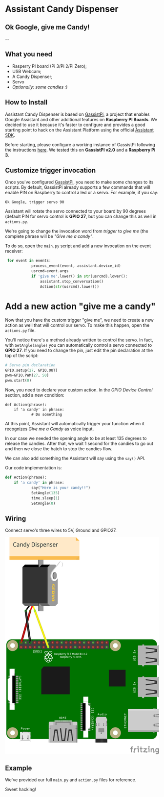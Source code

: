 # Assistant Candy Dispenser
## Ok Google, give me Candy!

--
## What you need
 * Rasperry PI board (Pi 3/Pi 2/Pi Zero);
 * USB Webcam;
 * A Candy Dispenser;
 * Servo
 * *Optionally: some candies :)*

## How to Install
Assistant Candy Dispenser is based on [GassistPi](https://github.com/shivasiddharth/GassistPi), a project that enables Google Assistant and other additional features on **Raspberry PI Boards**. We decided to use it because it's faster to configure and provides a good starting point to hack on the Assistant Platform using the official [Assistant SDK](https://developers.google.com/assistant/sdk/).


Before starting, please configure a working instance of GassistPi following the instructions [here](https://github.com/shivasiddharth/GassistPi#first-step--clone-the-project-on-to-pi). We tested this on **GassistPI v2.0** and a **Raspberry Pi 3**.

## Customize trigger invocation
Once you've configured [GassistPi](https://github.com/shivasiddharth/GassistPi#first-step--clone-the-project-on-to-pi), you need to make some changes to its scripts. By default, GassistPi already supports a few commands that will enable PIN on Raspberry to control a led or a servo. For example, if you say:

```
Ok Google, trigger servo 90
```

Assistant will rotate the servo connected to your board by 90 degrees (default PIN for servo control is **GPIO 27**, but you can change this as well in `actions.py`.

We're going to change the invocation word from *trigger* to *give me* (the complete phrase will be *"Give me a candy"*.

To do so, open the `main.py` script and add a new invocation on the event receiver:

```python
 for event in events:
            process_event(event, assistant.device_id)
            usrcmd=event.args
            if 'give me'.lower() in str(usrcmd).lower():
                assistant.stop_conversation()
                Action(str(usrcmd).lower())
```

# Add a new action "give me a candy"
Now that you have the custom trigger "give me", we need to create a new action as well that will control our servo.
To make this happen, open the `actions.py` file.

You'll notice there's a method already written to control the servo. In fact, with `SetAngle(angle)` you can automatically control a servo connected to **GPIO 27**. If you need to change the pin, just edit the pin declaration at the top of the script:

```python
# Servo pin declaration
GPIO.setup(27, GPIO.OUT)
pwm=GPIO.PWM(27, 50)
pwm.start(0)
```

Now, you need to declare your custom action. In the *GPIO Device Control* section, add a new condition:

```
def Action(phrase):
	if 'a candy' in phrase:
            # Do something
```

At this point, Assistant will automatically trigger your function when it recognizes *Give me a Candy* as voice input.

In our case we needed the opening angle to be at least 135 degrees to release the candies. After that, we wait 1 second for the candies to go out and then we close the hatch to stop the candies flow.

We can also add something the Assistant will say using the `say()` API.

Our code implementation is:

```python
def Action(phrase):
    if 'a candy' in phrase:
            say("Here is your candy!!")
            SetAngle(135)
            time.sleep(1)
            SetAngle(0)
```


## Wiring
Connect servo's three wires to 5V, Ground and GPIO27.

![](https://github.com/2coffees1team/Assistant-Candy-Dispenser/blob/master/assistant-candy-dispenser.png)

## Example
We've provided our full `main.py` and `action.py` files for reference.

Sweet hacking!



